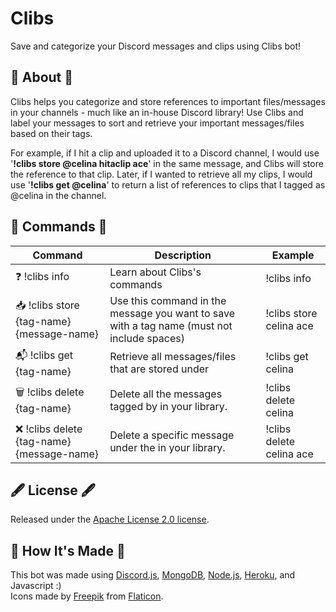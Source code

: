 # Clibs
Save and categorize your Discord messages and clips using Clibs bot!

## 🤖 About 🤖
Clibs helps you categorize and store references to important files/messages in your channels - much like an in-house Discord library! Use Clibs and label your messages to sort and retrieve your important messages/files based on their tags. 

For example, if I hit a clip and uploaded it to a Discord channel, I would use '**!clibs store @celina hitaclip ace**' in the same message, and Clibs will store the reference to that clip. Later, if I wanted to retrieve all my clips, I would use '**!clibs get @celina**' to return a list of references to clips that I tagged as @celina in the channel. 

## 📑 Commands 📑

| Command | Description | Example |
| ------------- | ------------- | ------------- |
| :question: !clibs info | Learn about Clibs's commands | !clibs info |
| :inbox_tray: !clibs store {tag-name} {message-name} | Use this command in the message you want to save with a tag name (must not include spaces) | !clibs store celina ace |
| :mailbox_with_mail: !clibs get {tag-name} | Retrieve all messages/files that are stored under <tag-name> | !clibs get celina |
| :wastebasket: !clibs delete {tag-name} | Delete all the messages tagged by <tag-name> in your library. | !clibs delete celina |
| :x: !clibs delete {tag-name} {message-name} | Delete a specific message under the <tag-name> in your library. | !clibs delete celina ace |

## 🖋️ License 🖋️
Released under the [Apache License 2.0 license](https://github.com/celinashen/clibs-discordbot/blob/main/LICENSE).
  
## 🧰 How It's Made 🧰
This bot was made using [Discord.js](https://discord.js.org/#/), [MongoDB](https://www.mongodb.com/), [Node.js](https://nodejs.org/en/), [Heroku](https://www.heroku.com/), and Javascript :) <br/>
Icons made by [Freepik](https://www.freepik.com) from [Flaticon](https://www.flaticon.com/).
